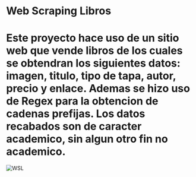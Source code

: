 # Web Scraping Libros

#  Este proyecto hace uso de un sitio web que vende libros de los cuales se obtendran los siguientes datos: imagen, titulo, tipo de tapa, autor, precio y enlace. Ademas se hizo uso de Regex para la obtencion de cadenas prefijas. Los datos recabados son de caracter academico, sin algun otro fin no academico.

![WSL](https://user-images.githubusercontent.com/71898783/235725947-470e3e54-ec33-4fab-a842-212c3d59b0b3.png)
